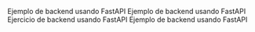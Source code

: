 Ejemplo de backend usando FastAPI
Ejemplo de backend usando FastAPI
Ejercicio de backend usando FastAPI
Ejemplo de backend usando FastAPI
